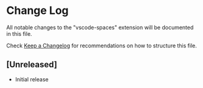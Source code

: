 # Change Log

All notable changes to the "vscode-spaces" extension will be documented in this file.

Check [Keep a Changelog](http://keepachangelog.com/) for recommendations on how to structure this file.

## [Unreleased]

- Initial release